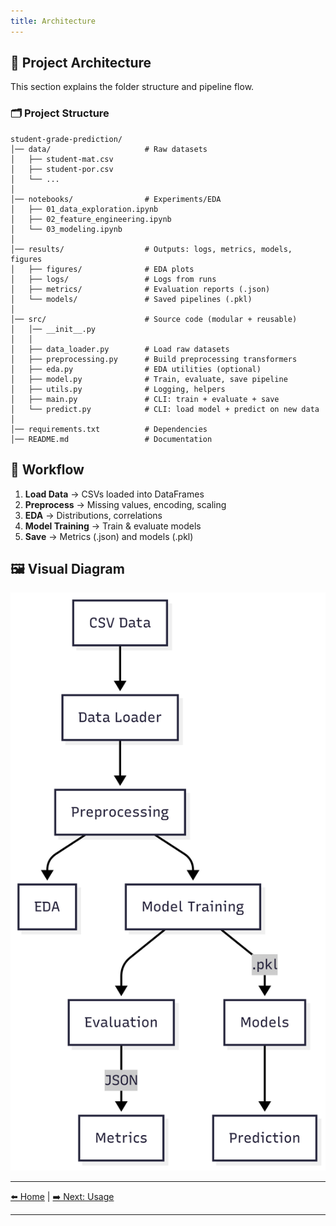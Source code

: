 ```yaml
---
title: Architecture
---
```


## 📐 Project Architecture

This section explains the folder structure and pipeline flow.

### 🗂 Project Structure

```
student-grade-prediction/
│── data/                     # Raw datasets
│   ├── student-mat.csv
│   ├── student-por.csv
│   └── ...
│
│── notebooks/                # Experiments/EDA
│   ├── 01_data_exploration.ipynb
│   ├── 02_feature_engineering.ipynb
│   └── 03_modeling.ipynb
│
│── results/                  # Outputs: logs, metrics, models, figures
│   ├── figures/              # EDA plots
│   ├── logs/                 # Logs from runs
│   ├── metrics/              # Evaluation reports (.json)
│   └── models/               # Saved pipelines (.pkl)
│
│── src/                      # Source code (modular + reusable)
│   │── __init__.py
│   │
│   ├── data_loader.py        # Load raw datasets
│   ├── preprocessing.py      # Build preprocessing transformers
│   ├── eda.py                # EDA utilities (optional)
│   ├── model.py              # Train, evaluate, save pipeline
│   ├── utils.py              # Logging, helpers
│   ├── main.py               # CLI: train + evaluate + save
│   └── predict.py            # CLI: load model + predict on new data
│
│── requirements.txt          # Dependencies
│── README.md                 # Documentation
```

## 🔄 Workflow

1. **Load Data** → CSVs loaded into DataFrames
2. **Preprocess** → Missing values, encoding, scaling
3. **EDA** → Distributions, correlations
4. **Model Training** → Train & evaluate models
5. **Save** → Metrics (.json) and models (.pkl)

## 🖼 Visual Diagram

![Architecture Diagram](diagrams/flow_diagram.png)

---

[⬅️ Home](index.md) | [➡️ Next: Usage](usage.md)

---
